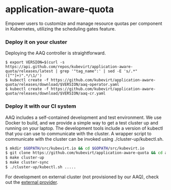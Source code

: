 # application-aware-quota
Empower users to customize and manage resource quotas per component in Kubernetes, utilizing the scheduling gates feature.


### Deploy it on your cluster

Deploying the AAQ controller is straightforward.

  ```
  $ export VERSION=$(curl -s https://api.github.com/repos/kubevirt/application-aware-quota/releases/latest | grep '"tag_name":' | sed -E 's/.*"([^"]+)".*/\1/')
  $ kubectl create -f https://github.com/kubevirt/application-aware-quota/releases/download/$VERSION/aaq-operator.yaml
  $ kubectl create -f https://github.com/kubevirt/application-aware-quota/releases/download/$VERSION/aaq-cr.yaml
  ```


### Deploy it with our CI system

AAQ includes a self-contained development and test environment.  We use Docker to build, and we provide a simple way to get a test cluster up and running on your laptop. The development tools include a version of kubectl that you can use to communicate with the cluster. A wrapper script to communicate with the cluster can be invoked using ./cluster-up/kubectl.sh.

```bash
$ mkdir $GOPATH/src/kubevirt.io && cd $GOPATH/src/kubevirt.io
$ git clone https://github.com/kubevirt/application-aware-quota && cd application-aware-quota
$ make cluster-up
$ make cluster-sync
$ ./cluster-up/kubectl.sh .....
```
For development on external cluster (not provisioned by our AAQ),
check out the [external provider](cluster-sync/external/README.md).

